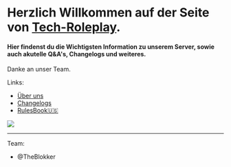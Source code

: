 # Herzlich Willkommen auf der Seite von <ins>Tech-Roleplay</ins>.

#### Hier findenst du die Wichtigsten Information zu unserem Server, sowie auch akutelle Q&A's, Changelogs und weiteres.

Danke an unser Team.

Links:

* [Über uns](About-Us.md)
* [Changelogs](Changelogs.md)
* [RulesBook🇺🇸](rulesbook.md)


[![](https://markdown-videos-api.jorgenkh.no/youtube/dQw4w9WgXcQ)](https://youtu.be/dQw4w9WgXcQ)


<hr>

Team:

- @TheBlokker
